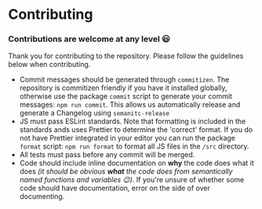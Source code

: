 # Contributing

### Contributions are welcome at any level 😃

Thank you for contributing to the repository. Please follow the guidelines below
when contributing.

* Commit messages should be generated through `commitizen`. The repository is
  commitizen friendly if you have it installed globally, otherwise use the
  package `commit` script to generate your commit messages: `npm run commit`.
  This allows us automatically release and generate a Changelog using
  `semanitc-release`
* JS must pass ESLint standards. Note that formatting is included in the
  standards ands uses Prettier to determine the 'correct' format. If you do not
  have Prettier integrated in your editor you can run the package `format`
  script: `npm run format` to format all JS files in the `/src` directory.
* All tests must pass before any commit will be merged.
* Code should include inline documentation on **why** the code does what it does
  _(it should be obvious **what** the code does from semantically named
  functions and variables 😉)_. If you're unsure of whether some code should
  have documentation, error on the side of over documenting.
